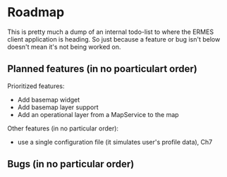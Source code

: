 # Roadmap

This is pretty much a dump of an internal todo-list to where the ERMES client application is heading. So just because a feature or bug isn't below doesn't mean it's not being worked on.

## Planned features (in no poarticulart order)

Prioritized features:
* Add basemap widget
* Add basemap layer support
* Add an operational layer from a MapService to the map

Other features (in no particular order):
 * use a single configuration file (it simulates user's profile data), Ch7 


## Bugs (in no particular order)





